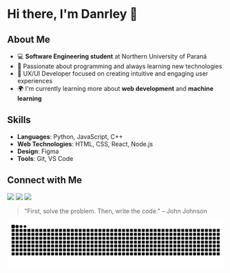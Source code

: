 # Hi there, I'm Danrley 👋

## About Me

- 💻 **Software Engineering student** at Northern University of Paraná
- 🌱 Passionate about programming and always learning new technologies
- 🎨 UX/UI Developer focused on creating intuitive and engaging user experiences
- 🌍 I'm currently learning more about **web development** and **machine learning**

## Skills

- **Languages**: Python, JavaScript, C++
- **Web Technologies**: HTML, CSS, React, Node.js
- **Design**: Figma
- **Tools**: Git, VS Code

## Connect with Me

  <a href="https://instagram.com/danrleyof/" target="_blank"><img src="https://img.shields.io/badge/-Instagram-%23E4405F?style=for-the-badge&logo=instagram&logoColor=white" target="_blank"></a>
 <a href="https://www.discord.com/wellingtondanrley" target="_blank"><img src="https://img.shields.io/badge/Discord-7289DA?style=for-the-badge&logo=discord&logoColor=white" target="_blank"></a> 
  <a href = "mailto:wellingtondanrleygmr@gmail.com"><img src="https://img.shields.io/badge/-Gmail-%23333?style=for-the-badge&logo=gmail&logoColor=white" target="_blank"></a>

>"First, solve the problem. Then, write the code." – John Johnson

<p align="center">
  <img src="https://github.com/minemalox/minemalox/blob/output/github-contribution-grid-snake-dark.svg">
</p>
